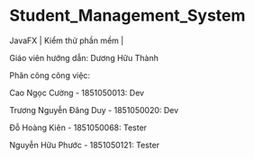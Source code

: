 # Student_Management_System
JavaFX | Kiểm thử phần mềm |

Giáo viên hướng dẫn: Dương Hữu Thành

Phân công công việc:

Cao Ngọc Cường - 1851050013: Dev

Trương Nguyễn Đăng Duy - 1851050020: Dev

Đỗ Hoàng Kiên - 1851050068: Tester

Nguyễn Hữu Phước - 1851050121: Tester
